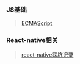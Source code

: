 ### JS基础
> [ECMAScript](https://github.com/liquidTM/Blog/wiki)
### React-native相关
> [react-native踩坑记录](https://github.com/liquidTM/Blog/issues?q=is%3Aopen+is%3Aissue+label%3Areact-native)
